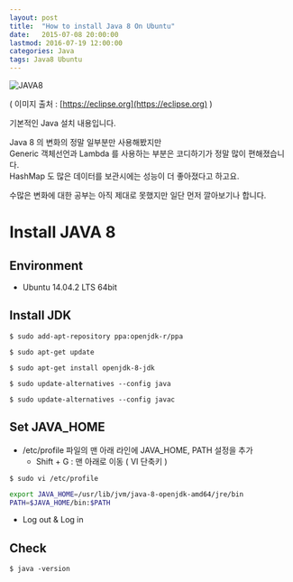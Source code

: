 ```yaml
---
layout: post
title:  "How to install Java 8 On Ubuntu"
date:   2015-07-08 20:00:00
lastmod: 2016-07-19 12:00:00
categories: Java
tags: Java8 Ubuntu
---
```


![JAVA8](https://eclipse.org/xtend/images/java8_logo.png)

( 이미지 출처 : [https://eclipse.org](https://eclipse.org) )

기본적인 Java 설치 내용입니다.

Java 8 의 변화의 정말 일부분만 사용해봤지만  
Generic 객체선언과 Lambda 를 사용하는 부분은 코디하기가 정말 많이 편해졌습니다.  
HashMap 도 많은 데이터를 보관시에는 성능이 더 좋아졌다고 하고요.  

수많은 변화에 대한 공부는 아직 제대로 못했지만 일단 먼저 깔아보기나 합니다.  

<!--more-->

# Install JAVA 8

## Environment
  * Ubuntu 14.04.2 LTS 64bit

## Install JDK

~~~console
$ sudo add-apt-repository ppa:openjdk-r/ppa

$ sudo apt-get update

$ sudo apt-get install openjdk-8-jdk

$ sudo update-alternatives --config java

$ sudo update-alternatives --config javac
~~~

## Set JAVA_HOME
  * /etc/profile 파일의 맨 아래 라인에 JAVA_HOME, PATH 설정을 추가
    - Shift + G : 맨 아래로 이동 ( VI 단축키 )

~~~console
$ sudo vi /etc/profile
~~~

~~~bash 
export JAVA_HOME=/usr/lib/jvm/java-8-openjdk-amd64/jre/bin
PATH=$JAVA_HOME/bin:$PATH
~~~
  * Log out & Log in

## Check
    
~~~console
$ java -version
~~~

